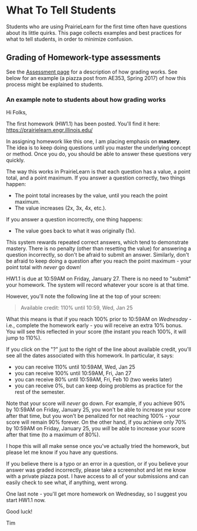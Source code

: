 # What To Tell Students

Students who are using PrairieLearn for the first time often have questions about its little quirks. This page collects examples and best practices for what to tell students, in order to minimize confusion.

## Grading of Homework-type assessments

See the [Assessment page](assessment.md) for a description of how grading works. See below for an example (a piazza post from AE353, Spring 2017) of how this process might be explained to students.

### An example note to students about how grading works

Hi Folks,

The first homework (HW1.1) has been posted. You'll find it here:
<a href="https://prairielearn.engr.illinois.edu/">https://prairielearn.engr.illinois.edu/</a>

In assigning homework like this one, I am placing emphasis on <strong>mastery</strong>. The idea is to keep doing questions until you master the underlying concept or method. Once you do, you should be able to answer these questions very quickly.

The way this works in PrairieLearn is that each question has a value, a point total, and a point maximum. If you answer a question correctly, two things happen:

<ul><li>The point total increases by the value, until you reach the point maximum.</li><li>The value increases (2x, 3x, 4x, etc.).</li></ul>

If you answer a question incorrectly, one thing happens:

<ul><li>The value goes back to what it was originally (1x).</li></ul>

This system rewards repeated correct answers, which tend to demonstrate mastery. There is no penalty (other than resetting the value) for answering a question incorrectly, so don't be afraid to submit an answer. Similarly, don't be afraid to keep doing a question after you reach the point maximum - your point total with <em>never</em> go down!

HW1.1 is due at 10:59AM on Friday, January 27. There is no need to "submit" your homework. The system will record whatever your score is at that time.

However, you'll note the following line at the top of your screen:

<blockquote>
Available credit: 110% until 10:59, Wed, Jan 25
</blockquote>

What this means is that if you reach 100% prior to 10:59AM on <em>Wednesday</em> - i.e., complete the homework early - you will receive an extra 10% bonus. You will see this reflected in your score (the instant you reach 100%, it will jump to 110%).

If you click on the "?" just to the right of the line about available credit, you'll see all the dates associated with this homework. In particular, it says:

<ul><li>you can receive 110% until 10:59AM, Wed, Jan 25</li><li>you can receive 100% until 10:59AM, Fri, Jan 27</li><li>you can receive 80% until 10:59AM, Fri, Feb 10 (two weeks later)</li><li>you can receive 0%, but can keep doing problems as practice for the rest of the semester.</li></ul>

Note that your score will <em>never</em> go down. For example, if you achieve 90% by 10:59AM on Friday, January 25, you won't be able to increase your score after that time, but you won't be penalized for not reaching 100% - your score will remain 90% forever. On the other hand, if you achieve only 70% by 10:59AM on Friday, January 25, you <em>will</em> be able to increase your score after that time (to a maximum of 80%).

I hope this will all make sense once you've actually tried the homework, but please let me know if you have any questions.

If you believe there is a typo or an error in a question, or if you believe your answer was graded incorrectly, please take a screenshot and let me know with a private piazza post. I have access to all of your submissions and can easily check to see what, if anything, went wrong.

One last note - you'll get more homework on Wednesday, so I suggest you start HW1.1 now.

Good luck!

Tim
